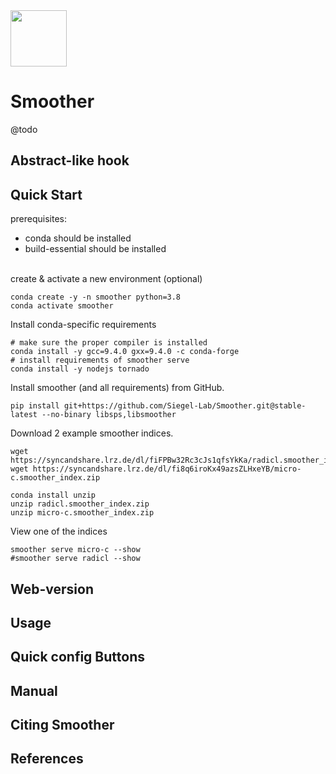 <img src="https://raw.githubusercontent.com/Siegel-Lab/Smoother/master/smoother/static/favicon.png" align="center" width="90">

# Smoother

@todo

## Abstract-like hook

## Quick Start

prerequisites:
- conda should be installed
- build-essential should be installed

\
create & activate a new environment (optional)
```
conda create -y -n smoother python=3.8
conda activate smoother
```

Install conda-specific requirements
```
# make sure the proper compiler is installed
conda install -y gcc=9.4.0 gxx=9.4.0 -c conda-forge
# install requirements of smoother serve
conda install -y nodejs tornado
```

Install smoother (and all requirements) from GitHub.
```
pip install git+https://github.com/Siegel-Lab/Smoother.git@stable-latest --no-binary libsps,libsmoother
```

Download 2 example smoother indices.
```
wget https://syncandshare.lrz.de/dl/fiFPBw32Rc3cJs1qfsYkKa/radicl.smoother_index.zip
wget https://syncandshare.lrz.de/dl/fi8q6iroKx49azsZLHxeYB/micro-c.smoother_index.zip

conda install unzip
unzip radicl.smoother_index.zip
unzip micro-c.smoother_index.zip
```

View one of the indices
```
smoother serve micro-c --show
#smoother serve radicl --show
```

## Web-version


## Usage


## Quick config Buttons

## Manual

## Citing Smoother

## References


